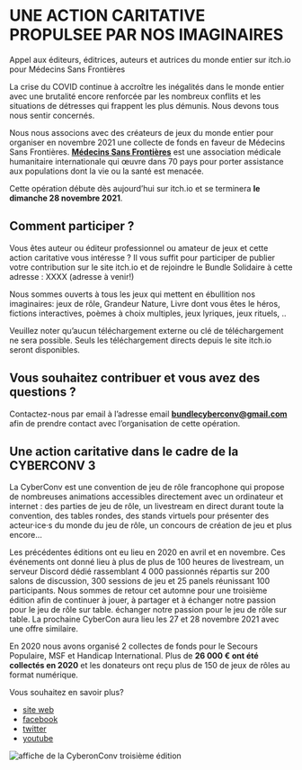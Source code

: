 # UNE ACTION CARITATIVE PROPULSEE PAR NOS IMAGINAIRES
Appel aux éditeurs, éditrices, auteurs et autrices du monde entier sur itch.io pour Médecins Sans Frontières

La crise du COVID continue à accroître les inégalités dans le monde entier avec une brutalité encore renforcée par les nombreux conflits et les situations de détresses qui frappent les plus démunis. Nous devons tous nous sentir concernés.

Nous nous associons avec des créateurs de jeux du monde entier pour organiser en novembre 2021 une collecte de fonds en faveur de Médecins Sans Frontières. **[Médecins Sans Frontières](https://www.msf.fr/)** est une association médicale humanitaire internationale qui œuvre dans 70 pays pour porter assistance aux populations dont la vie ou la santé est menacée. 

Cette opération débute dès aujourd’hui sur itch.io et se terminera **le dimanche 28 novembre 2021**.

##  Comment participer ? 
Vous êtes auteur ou éditeur professionnel ou amateur de jeux et cette action caritative vous intéresse ?  Il vous suffit pour participer de publier votre contribution sur le site itch.io et de rejoindre le Bundle Solidaire à cette adresse : XXXX (adresse à venir!)

Nous sommes ouverts à tous les jeux qui mettent en ébullition nos imaginaires: jeux de rôle, Grandeur Nature, Livre dont vous êtes le héros, fictions interactives, poèmes à choix multiples, jeux lyriques, jeux rituels, .. 

Veuillez noter qu’aucun téléchargement externe ou clé de téléchargement ne sera possible. Seuls les téléchargement directs depuis le site itch.io seront disponibles.

## Vous souhaitez contribuer et vous avez des questions ?
Contactez-nous par email à l’adresse email **[bundlecyberconv@gmail.com](mailto:bundlecyberconv@gmail.com)** afin de prendre contact avec l’organisation de cette opération.

## Une action caritative dans le cadre de la CYBERCONV 3
La CyberConv est une convention de jeu de rôle francophone qui propose de nombreuses animations accessibles directement avec un ordinateur et internet : des parties de jeu de rôle, un livestream en direct durant toute la convention, des tables rondes, des stands virtuels pour présenter des acteur·ice·s du monde du jeu de rôle, un concours de création de jeu et plus encore…  

Les précédentes éditions ont eu lieu en 2020 en avril et en novembre. Ces événements ont donné lieu à plus de plus de 100 heures de livestream, un serveur Discord dédié rassemblant 4 000 passionnés répartis sur 200 salons de discussion, 300 sessions de jeu et 25 panels réunissant 100 participants.  Nous sommes de retour cet automne pour une troisième édition afin de continuer à jouer, à partager et à échanger notre passion pour le jeu de rôle sur table. échanger notre passion pour le jeu de rôle sur table. La prochaine CyberCon aura lieu les 27 et 28 novembre 2021 avec une offre similaire.  

En 2020 nous avons organisé 2 collectes de fonds pour le Secours Populaire, MSF et Handicap International. Plus de **26 000 € ont été collectés en 2020** et les donateurs ont reçu plus de 150 de jeux de rôles au format numérique.  


Vous souhaitez en savoir plus? 
- [site web](https://cyberconv.com)
- [facebook](https://www.facebook.com/cyberconv)
- [twitter](https://twitter.com/cyber_conv)
- [youtube](https://www.facebook.com/cyberconv/)


![affiche de la CyberonConv troisième édition](https://i.imgur.com/Jm4BZnK.jpeg)



